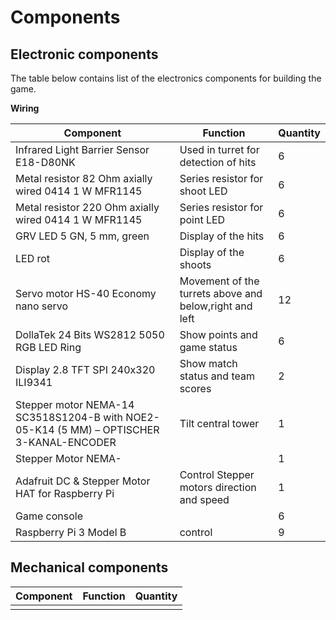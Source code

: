 # Components

## Electronic components

The table below contains list of the electronics components for building the game.

**Wiring**



| Component | Function |  Quantity |
| --------------- | --------------- | --------------- |
| Infrared Light Barrier Sensor E18-D80NK| Used in turret for detection of hits | 6 |
| Metal resistor 82 Ohm axially wired 0414 1 W MFR1145 | Series resistor for shoot LED| 6 |
|Metal resistor 220 Ohm axially wired 0414 1 W MFR1145| Series resistor for point LED | 6 |
|GRV LED 5 GN, 5 mm, green| Display of the hits | 6 |
|LED rot| Display of the shoots | 6 |
|Servo motor HS-40 Economy nano servo| Movement of the turrets above and below,right and left | 12 |
|DollaTek 24 Bits WS2812 5050 RGB LED Ring| Show points and game status| 6 |
|Display 2.8 TFT SPI 240x320 ILI9341| Show match status and team scores | 2|
|Stepper motor NEMA-14 SC3518S1204-B with NOE2-05-K14 (5 MM) – 	OPTISCHER 3-KANAL-ENCODER| Tilt central tower  | 1|
|Stepper Motor NEMA-|  | 1 |
|Adafruit DC & Stepper Motor HAT for Raspberry Pi| Control Stepper motors direction and speed   | 1 |
|Game console  |  | 6|
|Raspberry Pi 3 Model B| control | 9|


## Mechanical components
| Component | Function |  Quantity |
| --------------- | --------------- | --------------- |
| | |  |